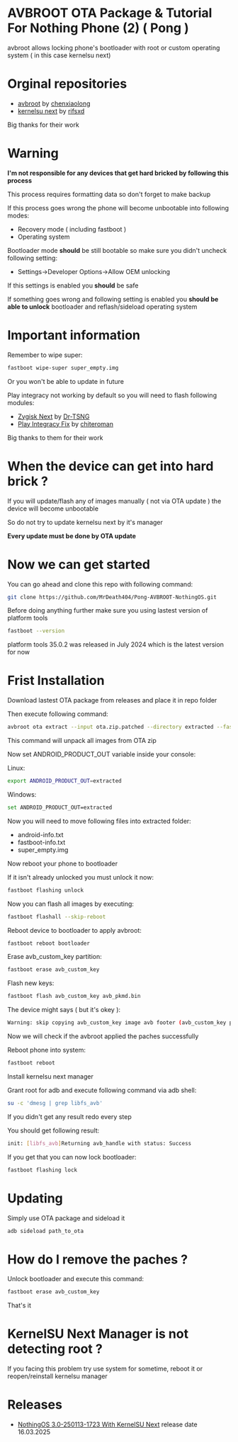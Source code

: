 # AVBROOT OTA Package & Tutorial For Nothing Phone (2) ( Pong )
avbroot allows locking phone's bootloader with root or custom operating system ( in this case kernelsu next)

# Orginal repositories
- [avbroot](https://github.com/chenxiaolong/avbroot) by [chenxiaolong ](https://github.com/chenxiaolong)
- [kernelsu next](https://github.com/KernelSU-Next/KernelSU-Next) by [rifsxd](https://github.com/rifsxd)

Big thanks for their work

# Warning
**I'm not responsible for any devices that get hard bricked by following this process**

This process requires formatting data so don't forget to make backup

If this process goes wrong the phone will become unbootable into following modes:

- Recovery mode ( including fastboot )
- Operating system

Bootloader mode **should** be still bootable so make sure you didn't uncheck following setting:

- Settings->Developer Options->Allow OEM unlocking

If this settings is enabled you **should** be safe

If something goes wrong and following setting is enabled you **should be able to unlock** bootloader and reflash/sideload operating system

# Important information

Remember to wipe super:

```sh
fastboot wipe-super super_empty.img
```

Or you won't be able to update in future

Play integracy not working by default so you will need to flash following modules:

- [Zygisk Next](https://github.com/Dr-TSNG/ZygiskNext/releases/tag/v1.2.7) by [Dr-TSNG](https://github.com/Dr-TSNG)
- [Play Integracy Fix](https://github.com/chiteroman/PlayIntegrityFix) by [chiteroman](https://github.com/chiteroman)

Big thanks to them for their work

# When the device can get into hard brick ?
If you will update/flash any of images manually ( not via OTA update ) the device will become unbootable

So do not try to update kernelsu next by it's manager

**Every update must be done by OTA update**

# Now we can get started

You can go ahead and clone this repo with following command:

```sh
git clone https://github.com/MrDeath404/Pong-AVBROOT-NothingOS.git
```

Before doing anything further make sure you using lastest version of platform tools

```sh
fastboot --version
```

platform tools 35.0.2 was released in July 2024 which is the latest version for now

# Frist Installation
Download lastest OTA package from releases and place it in repo folder

Then execute following command:

```sh
avbroot ota extract --input ota.zip.patched --directory extracted --fastboot --all
```

This command will unpack all images from OTA zip

Now set ANDROID_PRODUCT_OUT variable inside your console:

Linux:
```sh
export ANDROID_PRODUCT_OUT=extracted
```

Windows:
```sh
set ANDROID_PRODUCT_OUT=extracted
```

Now you will need to move following files into extracted folder:

- android-info.txt
- fastboot-info.txt
- super_empty.img

Now reboot your phone to bootloader

If it isn't already unlocked you must unlock it now:

```sh
fastboot flashing unlock
```

Now you can flash all images by executing:

```sh
fastboot flashall --skip-reboot
```

Reboot device to bootloader to apply avbroot:

```sh
fastboot reboot bootloader
```

Erase avb_custom_key partition:

```sh
fastboot erase avb_custom_key
```

Flash new keys:

```sh
fastboot flash avb_custom_key avb_pkmd.bin
```

The device might says ( but it's okey ):

```sh
Warning: skip copying avb_custom_key image avb footer (avb_custom_key partition size: 0, avb_custom_key image size: 1032)
```

Now we will check if the avbroot applied the paches successfully

Reboot phone into system:

```sh
fastboot reboot
```

Install kernelsu next manager

Grant root for adb and execute following command via adb shell:

```sh
su -c 'dmesg | grep libfs_avb'
```

If you didn't get any result redo every step

You should get following result:

```sh
init: [libfs_avb]Returning avb_handle with status: Success
```

If you get that you can now lock bootloader:

```sh
fastboot flashing lock
```

# Updating

Simply use OTA package and sideload it

```sh
adb sideload path_to_ota
```

# How do I remove the paches ?

Unlock bootloader and execute this command:

```sh
fastboot erase avb_custom_key
```

That's it

# KernelSU Next Manager is not detecting root ?

If you facing this problem try use system for sometime, reboot it or reopen/reinstall kernelsu manager

# Releases

- [NothingOS 3.0-250113-1723 With KernelSU Next](https://mega.nz/file/hhRlnIoD#icU7CNFvF0g-wTx6hnNojtAkNAMenMxldu85RBWuK9U) release date 16.03.2025